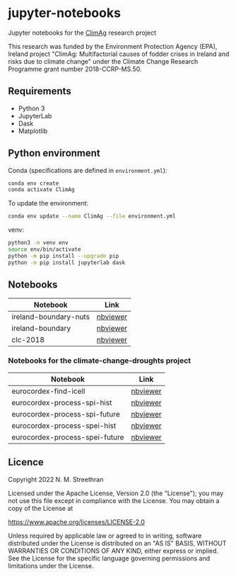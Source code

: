 # jupyter-notebooks

Jupyter notebooks for the [ClimAg](https://www.ucc.ie/en/eel/projects/climag/) research project

This research was funded by the Environment Protection Agency (EPA), Ireland
project "ClimAg: Multifactorial causes of fodder crises in Ireland and risks
due to climate change" under the Climate Change Research Programme grant
number 2018-CCRP-MS.50.

## Requirements

- Python 3
- JupyterLab
- Dask
- Matplotlib

## Python environment

Conda (specifications are defined in `environment.yml`):

```sh
conda env create
conda activate ClimAg
```

To update the environment:

```sh
conda env update --name ClimAg --file environment.yml
```

venv:

```sh
python3 -m venv env
source env/bin/activate
python -m pip install --upgrade pip
python -m pip install jupyterlab dask
```

## Notebooks

Notebook | Link
--- | ---
ireland-boundary-nuts | [nbviewer](https://nbviewer.org/gist/nmstreethran/20d0fdcb9fd282703aa24abd401bb8e1/ireland-boundary-nuts.ipynb)
ireland-boundary | [nbviewer](https://nbviewer.org/gist/nmstreethran/20d0fdcb9fd282703aa24abd401bb8e1/ireland-boundary.ipynb)
clc-2018 | [nbviewer](https://nbviewer.org/gist/nmstreethran/20d0fdcb9fd282703aa24abd401bb8e1/clc-2018.ipynb)

### Notebooks for the climate-change-droughts project

Notebook | Link
--- | ---
eurocordex-find-icell | [nbviewer](https://nbviewer.org/gist/nmstreethran/20d0fdcb9fd282703aa24abd401bb8e1/eurocordex-find-icell.ipynb)
eurocordex-process-spi-hist | [nbviewer](https://nbviewer.org/gist/nmstreethran/20d0fdcb9fd282703aa24abd401bb8e1/eurocordex-process-spi-hist.ipynb)
eurocordex-process-spi-future | [nbviewer](https://nbviewer.org/gist/nmstreethran/20d0fdcb9fd282703aa24abd401bb8e1/eurocordex-process-spi-future.ipynb)
eurocordex-process-spei-hist | [nbviewer](https://nbviewer.org/gist/nmstreethran/20d0fdcb9fd282703aa24abd401bb8e1/eurocordex-process-spei-hist.ipynb)
eurocordex-process-spei-future | [nbviewer](https://nbviewer.org/gist/nmstreethran/20d0fdcb9fd282703aa24abd401bb8e1/eurocordex-process-spi-future.ipynb)

## Licence

Copyright 2022 N. M. Streethran

Licensed under the Apache License, Version 2.0 (the "License");
you may not use this file except in compliance with the License.
You may obtain a copy of the License at

  <https://www.apache.org/licenses/LICENSE-2.0>

Unless required by applicable law or agreed to in writing, software
distributed under the License is distributed on an "AS IS" BASIS,
WITHOUT WARRANTIES OR CONDITIONS OF ANY KIND, either express or implied.
See the License for the specific language governing permissions and
limitations under the License.
